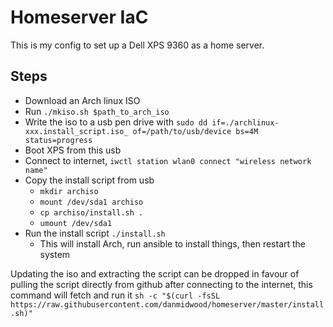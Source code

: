 # Homeserver IaC

This is my config to set up a Dell XPS 9360 as a home server.

## Steps

* Download an Arch linux ISO
* Run `./mkiso.sh $path_to_arch_iso`
* Write the iso to a usb pen drive with `sudo dd if=./archlinux-xxx.install_script.iso_ of=/path/to/usb/device bs=4M status=progress`
* Boot XPS from this usb
* Connect to internet, `iwctl station wlan0 connect "wireless network name"`
* Copy the install script from usb
  * `mkdir archiso`
  * `mount /dev/sda1 archiso`
  * `cp archiso/install.sh .`
  * `umount /dev/sda1`
* Run the install script `./install.sh`
  * This will install Arch, run ansible to install things, then restart the system

Updating the iso and extracting the script can be dropped in favour of pulling the script directly from github after connecting to the internet, this command will fetch and run it `sh -c "$(curl -fsSL https://raw.githubusercontent.com/danmidwood/homeserver/master/install.sh)"`
